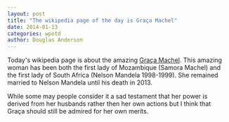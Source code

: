 ```yaml
---
layout: post
title: "The wikipedia page of the day is Graça Machel"
date: 2014-01-13
categories: wpotd
author: Douglas Anderson
---
```


Today's wikipedia page is about the amazing [Graça Machel][page]. This amazing
woman has been both the first lady of Mozambique (Samora Machel) and the first
lady of South Africa (Nelson Mandela 1998-1999). She remained married to Nelson
Mandela until his death in 2013.

While some may people consider it a sad testament that her power is derived
from her husbands rather then her own actions but I think that Graça should
still be admired for her own merits.

[page]: https://en.wikipedia.org/wiki/Gra%C3%A7a_Machel
